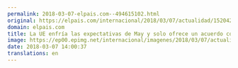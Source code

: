 ```yaml
---
permalink: 2018-03-07-elpais.com--494615102.html
original: https://elpais.com/internacional/2018/03/07/actualidad/1520425304_593231.html#?ref=rss&format=simple&link=link
domain: elpais.com
title: La UE enfría las expectativas de May y solo ofrece un acuerdo comercial tras el Brexit
image: https://ep00.epimg.net/internacional/imagenes/2018/03/07/actualidad/1520425304_593231_1520428090_rrss_normal.jpg
date: 2018-03-07 14:00:37
translations: en
---
```


